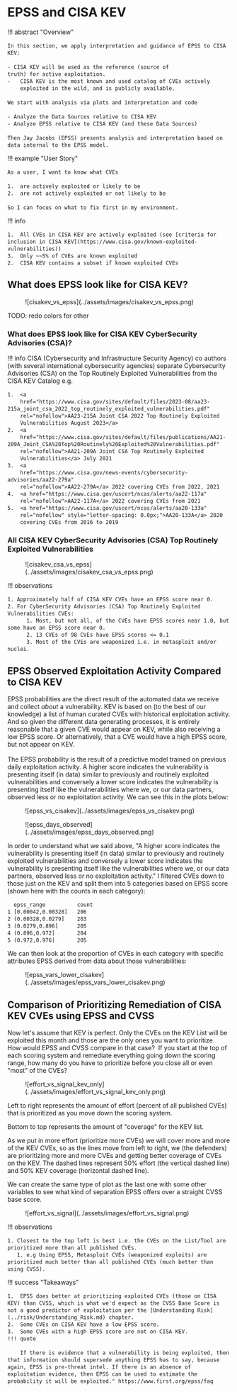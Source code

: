# EPSS and CISA KEV

!!! abstract "Overview"

    In this section, we apply interpretation and guidance of EPSS to CISA KEV:
 
    - CISA KEV will be used as the reference (source of
    truth) for active exploitation.
    -   CISA KEV is the most known and used catalog of CVEs actively
        exploited in the wild, and is publicly available.

    We start with analysis via plots and interpretation and code
   
    - Analyze the Data Sources relative to CISA KEV
    - Analyze EPSS relative to CISA KEV (and these Data Sources)

    Then Jay Jacobs (EPSS) presents analysis and interpretation based on data internal to the EPSS model.


!!! example "User Story"

    As a user, I want to know what CVEs

    1.  are actively exploited or likely to be
    2.  are not actively exploited or not likely to be

    So I can focus on what to fix first in my environment.


!!! info

    1.  All CVEs in CISA KEV are actively exploited (see [criteria for inclusion in CISA KEV](https://www.cisa.gov/known-exploited-vulnerabilities))
    3.  Only ~~5% of CVEs are known exploited
    2.  CISA KEV contains a subset if known exploited CVEs


## What does EPSS look like for CISA KEV?

<figure markdown>
![cisakev_vs_epss](../assets/images/cisakev_vs_epss.png)
</figure>
TODO: redo colors for other

### What does EPSS look like for CISA KEV CyberSecurity Advisories (CSA)?

!!! info 
    CISA (Cybersecurity and Infrastructure Security Agency) co authors (with
    several international cybersecurity agencies) separate Cybersecurity
    Advisories (CSA) on the Top Routinely Exploited Vulnerabilities from the
    CISA KEV Catalog e.g.

    1.  <a
        href="https://www.cisa.gov/sites/default/files/2023-08/aa23-215a_joint_csa_2022_top_routinely_exploited_vulnerabilities.pdf"
        rel="nofollow">AA23-215A Joint CSA 2022 Top Routinely Exploited
        Vulnerabilities August 2023</a>
    2.  <a
        href="https://www.cisa.gov/sites/default/files/publications/AA21-209A_Joint_CSA%20Top%20Routinely%20Exploited%20Vulnerabilities.pdf"
        rel="nofollow">AA21-209A Joint CSA Top Routinely Exploited
        Vulnerabilities</a> July 2021
    3.  <a
        href="https://www.cisa.gov/news-events/cybersecurity-advisories/aa22-279a"
        rel="nofollow">AA22-279A</a> 2022 covering CVEs from 2022, 2021
    4.  <a href="https://www.cisa.gov/uscert/ncas/alerts/aa22-117a"
        rel="nofollow">AA22-117A</a> 2022 covering CVEs from 2021
    5.  <a href="https://www.cisa.gov/uscert/ncas/alerts/aa20-133a"
        rel="nofollow" style="letter-spacing: 0.0px;">AA20-133A</a> 2020
        covering CVEs from 2016 to 2019

### All CISA KEV CyberSecurity Advisories (CSA) Top Routinely Exploited Vulnerabilities

<figure markdown>
![cisakev_csa_vs_epss](../assets/images/cisakev_csa_vs_epss.png)
</figure>

!!! observations

    1. Approximately half of CISA KEV CVEs have an EPSS score near 0.
    2. For CyberSecurity Advisories (CSA) Top Routinely Exploited Vulnerabilities CVEs:
          1. Most, but not all, of the CVEs have EPSS scores near 1.0, but some have an EPSS score near 0.
          2. 13 CVEs of 98 CVEs have EPSS scores <= 0.1
          3. Most of the CVEs are weaponized i.e. in metasploit and/or nuclei.

  

## EPSS Observed Exploitation Activity Compared to CISA KEV

EPSS probabilities are the direct result of the automated data we
receive and collect *about* a vulnerability. KEV is based on (to the
best of our knowledge) a list of human curated CVEs with historical
exploitation activity. And so given the different data generating
processes, it is entirely reasonable that a given CVE would appear on
KEV, while also receiving a low EPSS score. Or alternatively, that a CVE
would have a high EPSS score, but not appear on KEV.  
    
The EPSS probability is the result of a predictive model trained on
previous daily exploitation activity. A higher score indicates the
vulnerability is presenting itself (in data) similar to previously and
routinely exploited vulnerabilities and conversely a lower score
indicates the vulnerability is presenting itself like the
vulnerabilities where we, or our data partners, observed less or no
exploitation activity. We can see this in the plots below:

<figure markdown>
![epss_vs_cisakev](../assets/images/epss_vs_cisakev.png)
</figure>

<figure markdown>
![epss_days_observed](../assets/images/epss_days_observed.png)
</figure>


In order to understand what we said above, "A higher score indicates the
vulnerability is presenting itself (in data) similar to previously and
routinely exploited vulnerabilities and conversely a lower score
indicates the vulnerability is presenting itself like the
vulnerabilities where we, or our data partners, observed less or no
exploitation activity." I filtered CVEs down to those just on the KEV
and split them into 5 categories based on EPSS score (shown here with
the counts in each category):

      epss_range          count
    1 [0.00042,0.00328]   206
    2 (0.00328,0.0279]    203
    3 (0.0279,0.896]      205
    4 (0.896,0.972]       204
    5 (0.972,0.976]       205

We can then look at the proportion of CVEs in each category with
specific attributes EPSS derived from data about those vulnerabilities:

<figure markdown>
![epss_vars_lower_cisakev](../assets/images/epss_vars_lower_cisakev.png)
</figure>


## Comparison of Prioritizing Remediation of CISA KEV CVEs using EPSS and CVSS

Now let's assume that KEV is perfect. Only the CVEs on the KEV List will
be exploited this month and those are the only ones you want to
prioritize.  How would EPSS and CVSS compare in that case?  If you start
at the top of each scoring system and remediate everything going down
the scoring range, how many do you have to prioritize before you close
all or even "most" of the CVEs? 

<figure markdown>
![effort_vs_signal_kev_only](../assets/images/effort_vs_signal_kev_only.png)
</figure>

Left to right represents the amount of effort (percent of all published
CVEs) that is prioritized as you move down the scoring system.

Bottom to top represents the amount of "coverage" for the KEV list.

As we put in more effort (prioritize more CVEs) we will cover more and
more of the KEV CVEs, so as the lines move from left to right, we (the
defenders) are prioritizing more and more CVEs and getting better
coverage of CVEs on the KEV. The dashed lines represent 50% effort (the
vertical dashed line) and 50% KEV coverage (horizontal dashed line). 

We can create the same type of plot as the last one with some other
variables to see what kind of separation EPSS offers over a straight CVSS
base score.

<figure markdown>
![effort_vs_signal](../assets/images/effort_vs_signal.png)
</figure>

!!! observations

    1. Closest to the top left is best i.e. the CVEs on the List/Tool are prioritized more than all published CVEs. 
       1. e.g Using EPSS, Metasploit CVEs (weaponized exploits) are prioritized much better than all published CVEs (much better than using CVSS).

!!! success "Takeaways"

    1.  EPSS does better at prioritizing exploited CVEs (those on CISA KEV) than CVSS, which is what we'd expect as the CVSS Base Score is not a good predictor of exploitation per the [Understanding Risk](../risk/Understanding_Risk.md) chapter.
    2.  Some CVEs on CISA KEV have a low EPSS score. 
    3.  Some CVEs with a high EPSS score are not on CISA KEV.
    !!! quote

        If there is evidence that a vulnerability is being exploited, then that information should supersede anything EPSS has to say, because again, EPSS is pre-threat intel. If there is an absence of exploitation evidence, then EPSS can be used to estimate the probability it will be exploited." https://www.first.org/epss/faq

